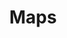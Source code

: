 ---
layout: one_column
title: Maps
icon: nav_icons/DayMap.svg
blocks:
    - floor1.md
    - floor2.md
---